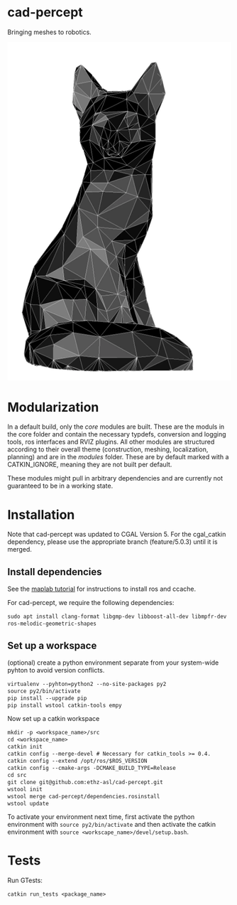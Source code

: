 # cad-percept
Bringing meshes to robotics.

![Cat](https://github.com/ethz-asl/cad-percept/blob/master/meshcat.png?raw=true)

# Modularization
In a default build, only the _core_ modules are built. These are the moduls in the core folder and contain the necessary typdefs, conversion and logging tools, ros interfaces and RVIZ plugins.
All other modules are structured according to their overall theme (construction, meshing, localization, planning) and are in the _modules_ folder. These are by default marked with a CATKIN_IGNORE, meaning they are not built per default.

These modules might pull in arbitrary dependencies and are currently not guaranteed to be in a working state.

# Installation

Note that cad-percept was updated to CGAL Version 5. For the cgal_catkin dependency, please use the appropriate branch (feature/5.0.3) until it is merged.

## Install dependencies
See the [maplab tutorial](https://github.com/ethz-asl/maplab/wiki/Installation-Ubuntu#installing-on-ubuntu-1404-1604-experimental-1804)
for instructions to install ros and ccache.

For cad-percept, we require the following dependencies:

```
sudo apt install clang-format libgmp-dev libboost-all-dev libmpfr-dev ros-melodic-geometric-shapes
```

## Set up a workspace

(optional) create a python environment separate from your system-wide pyhton
to avoid version conflicts.

```
virtualenv --pyhton=python2 --no-site-packages py2
source py2/bin/activate
pip install --upgrade pip
pip install wstool catkin-tools empy
```

Now set up a catkin workspace

```
mkdir -p <workspace_name>/src
cd <workspace_name>
catkin init
catkin config --merge-devel # Necessary for catkin_tools >= 0.4.
catkin config --extend /opt/ros/$ROS_VERSION
catkin config --cmake-args -DCMAKE_BUILD_TYPE=Release
cd src
git clone git@github.com:ethz-asl/cad-percept.git
wstool init
wstool merge cad-percept/dependencies.rosinstall
wstool update
```

To activate your environment next time, first activate the python environment
with `source py2/bin/activate` and then activate the catkin environment with
`source <workscape_name>/devel/setup.bash`.

# Tests

Run GTests:

```
catkin run_tests <package_name>
```
